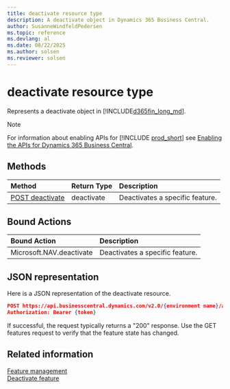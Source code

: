 ```yaml
---
title: deactivate resource type
description: A deactivate object in Dynamics 365 Business Central.
author: SusanneWindfeldPedersen
ms.topic: reference
ms.devlang: al
ms.date: 08/22/2025
ms.author: solsen
ms.reviewer: solsen
---
```


# deactivate resource type

Represents a deactivate object in [!INCLUDE[d365fin_long_md](../../includes/d365fin_long_md.md)].

> [!NOTE]
> For information about enabling APIs for [!INCLUDE [prod_short](../../includes/prod_short.md)] see [Enabling the APIs for Dynamics 365 Business Central](../../api-reference/v2.0/enabling-apis-for-dynamics-nav.md).


## Methods

| Method | Return Type|Description |
|:--------------------|:-----------|:-------------------------|
|[POST deactivate](../api/dynamics_deactivate_create.md)|deactivate| Deactivates a specific feature.|

## Bound Actions

| Bound Action | Description |
|:--------------------|:-----------|
|Microsoft.NAV.deactivate| Deactivates a specific feature.|

## JSON representation

Here is a JSON representation of the deactivate resource.


```json
POST https://api.businesscentral.dynamics.com/v2.0/{environment name}/api/microsoft/automation/v2.0/companies({companyId})/features({featureId})/Microsoft.NAV.deactivate
Authorization: Bearer {token}
```

If successful, the request typically returns a "200" response. Use the GET features request to verify that the feature state has changed.


## Related information

[Feature management](dynamics_featuremanagement.md)  
[Deactivate feature](dynamics_deactivate.md)  
